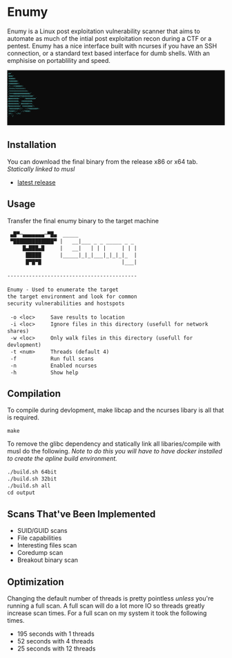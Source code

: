 # Enumy

Enumy is a Linux post exploitation vulnerability scanner that aims to automate as much of the intial post exploitation recon during a CTF or a pentest. Enumy has a nice interface built with ncurses if you have an SSH connection, or a standard text based interface for dumb shells. With an emphisise on portablility and speed.

![Example](./docs/svg/example.svg)

## Installation

You can download the final binary from the release x86 or x64 tab. _Statically linked to musl_

- [latest release](https://github.com/luke-goddard/enumy/releases)

## Usage

Transfer the final enumy binary to the target machine

```shell
 ▄█▀─▄▄▄▄▄▄▄─▀█▄  _____
 ▀█████████████▀ |   __|___ _ _ _____ _ _
     █▄███▄█     |   __|   | | |     | | |
      █████      |_____|_|_|___|_|_|_|_  |
      █▀█▀█                          |___|

------------------------------------------

Enumy - Used to enumerate the target
the target environment and look for common
security vulnerabilities and hostspots

 -o <loc>     Save results to location
 -i <loc>     Ignore files in this directory (usefull for network shares)
 -w <loc>     Only walk files in this directory (usefull for devlopment)
 -t <num>     Threads (default 4)
 -f           Run full scans
 -n           Enabled ncurses
 -h           Show help
 ```

## Compilation

To compile during devlopment, make libcap and the ncurses libary is all that is required.

```shell
make
```

To remove the glibc dependency and statically link all libaries/compile with musl do the following. _Note to do this you will have to have docker installed to create the apline build environment._

```shells
./build.sh 64bit
./build.sh 32bit
./build.sh all
cd output
```

## Scans That've Been Implemented

- SUID/GUID scans
- File capabilities
- Interesting files scan
- Coredump scan
- Breakout binary scan

## Optimization

Changing the default number of threads is pretty pointless _unless_  you're running a full scan. A full scan will do a lot more IO so threads greatly increase scan times. For a full scan on my system it took the following times.

- 195 seconds with 1 threads
- 52 seconds with 4 threads
- 25 seconds with 12 threads
